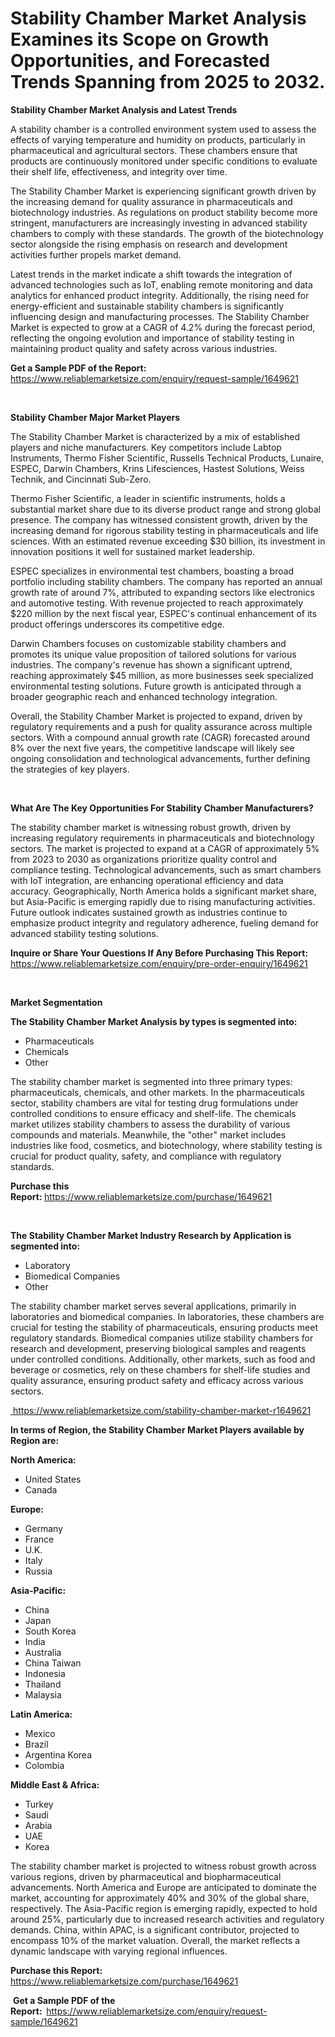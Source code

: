 <p><h1>Stability Chamber Market Analysis Examines its Scope on Growth Opportunities, and Forecasted Trends Spanning from 2025 to 2032.</h1></p><p><strong>Stability Chamber Market Analysis and Latest Trends</strong></p>
<p><p>A stability chamber is a controlled environment system used to assess the effects of varying temperature and humidity on products, particularly in pharmaceutical and agricultural sectors. These chambers ensure that products are continuously monitored under specific conditions to evaluate their shelf life, effectiveness, and integrity over time. </p><p>The Stability Chamber Market is experiencing significant growth driven by the increasing demand for quality assurance in pharmaceuticals and biotechnology industries. As regulations on product stability become more stringent, manufacturers are increasingly investing in advanced stability chambers to comply with these standards. The growth of the biotechnology sector alongside the rising emphasis on research and development activities further propels market demand.</p><p>Latest trends in the market indicate a shift towards the integration of advanced technologies such as IoT, enabling remote monitoring and data analytics for enhanced product integrity. Additionally, the rising need for energy-efficient and sustainable stability chambers is significantly influencing design and manufacturing processes. The Stability Chamber Market is expected to grow at a CAGR of 4.2% during the forecast period, reflecting the ongoing evolution and importance of stability testing in maintaining product quality and safety across various industries.</p></p>
<p><strong>Get a Sample PDF of the Report:&nbsp;</strong> <a href="https://www.reliablemarketsize.com/enquiry/request-sample/1649621?utm_campaign=1943&utm_medium=2&utm_source=Github&utm_content=ia&utm_term=13042025&utm_id=stability-chamber">https://www.reliablemarketsize.com/enquiry/request-sample/1649621</a></p>
<p>&nbsp;</p>
<p><strong>Stability Chamber Major Market Players</strong></p>
<p><p>The Stability Chamber Market is characterized by a mix of established players and niche manufacturers. Key competitors include Labtop Instruments, Thermo Fisher Scientific, Russells Technical Products, Lunaire, ESPEC, Darwin Chambers, Krins Lifesciences, Hastest Solutions, Weiss Technik, and Cincinnati Sub-Zero. </p><p>Thermo Fisher Scientific, a leader in scientific instruments, holds a substantial market share due to its diverse product range and strong global presence. The company has witnessed consistent growth, driven by the increasing demand for rigorous stability testing in pharmaceuticals and life sciences. With an estimated revenue exceeding $30 billion, its investment in innovation positions it well for sustained market leadership.</p><p>ESPEC specializes in environmental test chambers, boasting a broad portfolio including stability chambers. The company has reported an annual growth rate of around 7%, attributed to expanding sectors like electronics and automotive testing. With revenue projected to reach approximately $220 million by the next fiscal year, ESPEC's continual enhancement of its product offerings underscores its competitive edge.</p><p>Darwin Chambers focuses on customizable stability chambers and promotes its unique value proposition of tailored solutions for various industries. The company's revenue has shown a significant uptrend, reaching approximately $45 million, as more businesses seek specialized environmental testing solutions. Future growth is anticipated through a broader geographic reach and enhanced technology integration.</p><p>Overall, the Stability Chamber Market is projected to expand, driven by regulatory requirements and a push for quality assurance across multiple sectors. With a compound annual growth rate (CAGR) forecasted around 8% over the next five years, the competitive landscape will likely see ongoing consolidation and technological advancements, further defining the strategies of key players.</p></p>
<p>&nbsp;</p>
<p><strong>What Are The Key Opportunities For Stability Chamber Manufacturers?</strong></p>
<p><p>The stability chamber market is witnessing robust growth, driven by increasing regulatory requirements in pharmaceuticals and biotechnology sectors. The market is projected to expand at a CAGR of approximately 5% from 2023 to 2030 as organizations prioritize quality control and compliance testing. Technological advancements, such as smart chambers with IoT integration, are enhancing operational efficiency and data accuracy. Geographically, North America holds a significant market share, but Asia-Pacific is emerging rapidly due to rising manufacturing activities. Future outlook indicates sustained growth as industries continue to emphasize product integrity and regulatory adherence, fueling demand for advanced stability testing solutions.</p></p>
<p><strong>Inquire or Share Your Questions If Any Before Purchasing This Report:</strong> <a href="https://www.reliablemarketsize.com/enquiry/pre-order-enquiry/1649621?utm_campaign=1943&utm_medium=2&utm_source=Github&utm_content=ia&utm_term=13042025&utm_id=stability-chamber">https://www.reliablemarketsize.com/enquiry/pre-order-enquiry/1649621</a></p>
<p>&nbsp;</p>
<p><strong>Market Segmentation</strong></p>
<p><strong>The Stability Chamber Market Analysis by types is segmented into:</strong></p>
<p><ul><li>Pharmaceuticals</li><li>Chemicals</li><li>Other</li></ul></p>
<p><p>The stability chamber market is segmented into three primary types: pharmaceuticals, chemicals, and other markets. In the pharmaceuticals sector, stability chambers are vital for testing drug formulations under controlled conditions to ensure efficacy and shelf-life. The chemicals market utilizes stability chambers to assess the durability of various compounds and materials. Meanwhile, the "other" market includes industries like food, cosmetics, and biotechnology, where stability testing is crucial for product quality, safety, and compliance with regulatory standards.</p></p>
<p><strong>Purchase this Report:&nbsp;</strong><a href="https://www.reliablemarketsize.com/purchase/1649621?utm_campaign=1943&utm_medium=2&utm_source=Github&utm_content=ia&utm_term=13042025&utm_id=stability-chamber">https://www.reliablemarketsize.com/purchase/1649621</a></p>
<p>&nbsp;</p>
<p><strong>The Stability Chamber Market Industry Research by Application is segmented into:</strong></p>
<p><ul><li>Laboratory</li><li>Biomedical Companies</li><li>Other</li></ul></p>
<p><p>The stability chamber market serves several applications, primarily in laboratories and biomedical companies. In laboratories, these chambers are crucial for testing the stability of pharmaceuticals, ensuring products meet regulatory standards. Biomedical companies utilize stability chambers for research and development, preserving biological samples and reagents under controlled conditions. Additionally, other markets, such as food and beverage or cosmetics, rely on these chambers for shelf-life studies and quality assurance, ensuring product safety and efficacy across various sectors.</p></p>
<p><a href="https://www.reliablemarketsize.com/stability-chamber-market-r1649621?utm_campaign=1943&utm_medium=2&utm_source=Github&utm_content=ia&utm_term=13042025&utm_id=stability-chamber">&nbsp;https://www.reliablemarketsize.com/stability-chamber-market-r1649621</a></p>
<p><strong>In terms of Region, the Stability Chamber Market Players available by Region are:</strong></p>
<p>
    <p> <strong> North America: </strong>
        <ul>
            <li>United States</li>
            <li>Canada</li>
        </ul>
        </p> 
    <p> <strong> Europe: </strong>
        <ul>
            <li>Germany</li>
            <li>France</li>
            <li>U.K.</li>
            <li>Italy</li>
            <li>Russia</li>
        </ul>
        </p> 
    <p> <strong> Asia-Pacific: </strong>
        <ul>
            <li>China</li>
            <li>Japan</li>
            <li>South Korea</li>
            <li>India</li>
            <li>Australia</li>
            <li>China Taiwan</li>
            <li>Indonesia</li>
            <li>Thailand</li>
            <li>Malaysia</li>
        </ul>
        </p> 
    <p> <strong> Latin America: </strong>
        <ul>
            <li>Mexico</li>
            <li>Brazil</li>
            <li>Argentina Korea</li>
            <li>Colombia</li>
        </ul>
        </p> 
    <p> <strong> Middle East & Africa: </strong>
        <ul>
            <li>Turkey</li>
            <li>Saudi</li>
            <li>Arabia</li>
            <li>UAE</li>
            <li>Korea</li>
        </ul>
    </p>
    </p>
<p><p>The stability chamber market is projected to witness robust growth across various regions, driven by pharmaceutical and biopharmaceutical advancements. North America and Europe are anticipated to dominate the market, accounting for approximately 40% and 30% of the global share, respectively. The Asia-Pacific region is emerging rapidly, expected to hold around 25%, particularly due to increased research activities and regulatory demands. China, within APAC, is a significant contributor, projected to encompass 10% of the market valuation. Overall, the market reflects a dynamic landscape with varying regional influences.</p></p>
<p><strong>Purchase this Report: </strong><a href="https://www.reliablemarketsize.com/purchase/1649621?utm_campaign=1943&utm_medium=2&utm_source=Github&utm_content=ia&utm_term=13042025&utm_id=stability-chamber">https://www.reliablemarketsize.com/purchase/1649621</a></p>
<p>&nbsp;<strong>Get a Sample PDF of the Report:&nbsp;&nbsp;</strong><a href="https://www.reliablemarketsize.com/enquiry/request-sample/1649621?utm_campaign=1943&utm_medium=2&utm_source=Github&utm_content=ia&utm_term=13042025&utm_id=stability-chamber">https://www.reliablemarketsize.com/enquiry/request-sample/1649621</a></p>
<p><strong></strong></p>
<p><p></p><p></p><p></p></p>